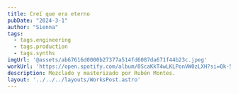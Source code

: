 ```yaml
---
title: Creí que era eterno
pubDate: "2024-3-1"
author: "Sienna"
tags:
  - tags.engineering
  - tags.production
  - tags.synths
imgUrl: '@assets/ab67616d0000b27377a514fd6087da671f44b23c.jpeg'
workUrl: 'https://open.spotify.com/album/0ScaKkT4wLKLPonVW0zLXH?si=Qk-5QYRwRFSNfFSmzG-YpA'
description: Mezclado y masterizado por Rubén Montes.
layout: '../../../layouts/WorksPost.astro'
---
```

